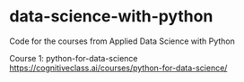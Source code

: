 # data-science-with-python
Code for the courses from Applied Data Science with Python

Course 1: python-for-data-science
https://cognitiveclass.ai/courses/python-for-data-science/
